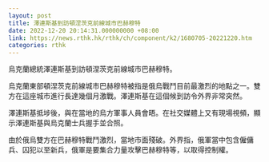 ```yaml
---
layout: post
title: 澤連斯基到訪頓涅茨克前線城市巴赫穆特
date: 2022-12-20 20:14:31.000000000 +08:00
link: https://news.rthk.hk/rthk/ch/component/k2/1680705-20221220.htm
categories: rthk
---
```


烏克蘭總統澤連斯基到訪頓涅茨克前線城市巴赫穆特。

烏克蘭東部頓涅茨克前線城市巴赫穆特被指是俄烏戰鬥目前最激烈的地點之一。雙方在這座城市進行長達幾個月激戰。澤連斯基在這個候到訪令外界非常突然。

澤連斯基抵埗後，與在當地的烏方軍事人員會晤。在社交媒體上又有現場視頻，顯示澤連斯基與烏克蘭士兵握手並合照。

由於俄烏雙方在巴赫穆特戰鬥激烈，當地市面殘破。外界指，俄軍當中包含僱傭兵、囚犯以至新兵，俄軍是要集合力量攻擊巴赫穆特等，以取得控制權。
